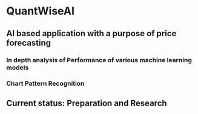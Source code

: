# QuantWiseAI

## AI based application with a purpose of price forecasting

### In depth analysis of Performance of various machine learning models
### Chart Pattern Recognition

## Current status: Preparation and Research
